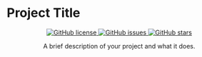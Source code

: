<p align="center">
  <h1>Project Title</h1>
</p>

<p align="center">
  <a href="https://github.com/yourusername/project-title/blob/master/LICENSE">
    <img src="https://img.shields.io/badge/license-MIT-blue.svg" alt="GitHub license">
  </a>
  <a href="https://github.com/yourusername/project-title/issues">
    <img src="https://img.shields.io/github/issues/yourusername/project-title.svg" alt="GitHub issues">
  </a>
  <a href="https://github.com/yourusername/project-title/stargazers">
    <img src="https://img.shields.io/github/stars/yourusername/project-title.svg" alt="GitHub stars">
  </a>
</p>

<p align="center">
  A brief description of your project and what it does.
</p>
